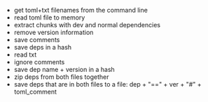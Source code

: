 - get toml+txt filenames from the command line
- read toml file to memory
- extract chunks with dev and normal dependencies
- remove version information
- save comments
- save deps in a hash
- read txt
- ignore comments
- save dep name + version in a hash
- zip deps from both files together
- save deps that are in both files to a file: dep + "==" + ver + "#" + toml_comment
